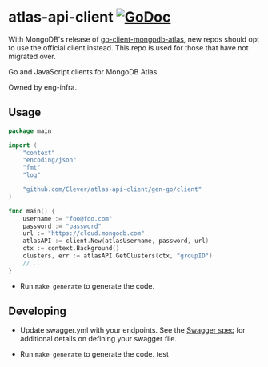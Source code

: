 # atlas-api-client [![GoDoc](https://godoc.org/github.com/Clever/atlas-api-client/gen-go/client?status.png)](https://godoc.org/github.com/Clever/atlas-api-client/gen-go/client)

With MongoDB's release of [go-client-mongodb-atlas](https://github.com/mongodb/go-client-mongodb-atlas), new repos should opt to use the official client instead. This repo is used for those that have not migrated over.

Go and JavaScript clients for MongoDB Atlas.

Owned by eng-infra.

## Usage

``` go
package main

import (
	"context"
	"encoding/json"
	"fmt"
	"log"

	"github.com/Clever/atlas-api-client/gen-go/client"
)

func main() {
	username := "foo@foo.com"
	password := "password"
	url := "https://cloud.mongodb.com"
	atlasAPI := client.New(atlasUsername, password, url)
	ctx := context.Background()
	clusters, err := atlasAPI.GetClusters(ctx, "groupID")
	// ...
}
```


- Run `make generate` to generate the code.
## Developing

- Update swagger.yml with your endpoints. See the [Swagger spec](http://swagger.io/specification/) for additional details on defining your swagger file.

- Run `make generate` to generate the code.
test
